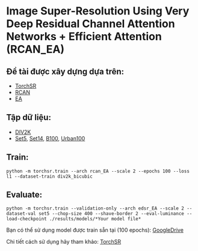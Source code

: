 # Image Super-Resolution Using Very Deep Residual Channel Attention Networks + Efficient Attention (RCAN_EA)

## Đề tài được xây dựng dựa trên:
*   [TorchSR](https://github.com/Coloquinte/torchSR)
*   [RCAN](https://github.com/yulunzhang/RCAN)
*   [EA](https://github.com/cmsflash/efficient-attention)

## Tập dữ liệu:
*   [DIV2K](https://data.vision.ee.ethz.ch/cvl/DIV2K/)
*   [Set5](http://people.rennes.inria.fr/Aline.Roumy/results/SR_BMVC12.html), [Set14](https://paperswithcode.com/dataset/set14), [B100](https://www2.eecs.berkeley.edu/Research/Projects/CS/vision/bsds/), [Urban100](https://paperswithcode.com/dataset/urban100)

## Train:
```
python -m torchsr.train --arch rcan_EA --scale 2 --epochs 100 --loss l1 --dataset-train div2k_bicubic
```
## Evaluate:
```
python -m torchsr.train --validation-only --arch edsr_EA --scale 2 --dataset-val set5 --chop-size 400 --shave-border 2 --eval-luminance --load-checkpoint ./results/models/*Your model file*
```
Bạn có thể sử dụng model được train sẵn tại (100 epochs): [GoogleDrive](https://drive.google.com/file/d/1Av8NDZU8rHd4hcupSDDQ9KwqxpLFHIVX/view?usp=sharing)

Chi tiết cách sử dụng hãy tham khảo: [TorchSR](https://github.com/Coloquinte/torchSR)
